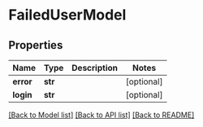 # FailedUserModel

## Properties
Name | Type | Description | Notes
------------ | ------------- | ------------- | -------------
**error** | **str** |  | [optional] 
**login** | **str** |  | [optional] 

[[Back to Model list]](../README.md#documentation-for-models) [[Back to API list]](../README.md#documentation-for-api-endpoints) [[Back to README]](../README.md)


